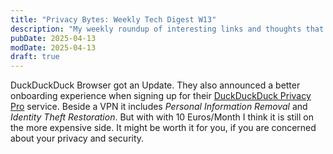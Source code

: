 ```yaml
---
title: "Privacy Bytes: Weekly Tech Digest W13"
description: "My weekly roundup of interesting links and thoughts that didn't find their way into my daily journal entries."
pubDate: 2025-04-13
modDate: 2025-04-13
draft: true
---
```


DuckDuckDuck Browser got an Update.
They also announced a better onboarding experience
when signing up for their [DuckDuckDuck Privacy Pro](https://duckduckgo.com/duckduckgo-help-pages/privacy-pro/) service.
Beside a VPN it includes _Personal Information Removal_
and _Identity Theft Restoration_.
But with with 10 Euros/Month I think it is still
on the more expensive side.
It might be worth it for you,
if you are concerned about your privacy and security.
